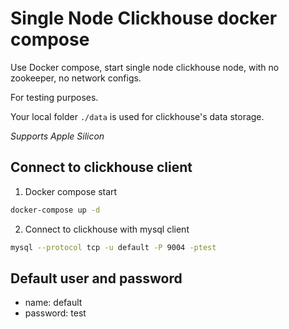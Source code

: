 # Single Node Clickhouse docker compose

Use Docker compose, start single node clickhouse node, with no zookeeper, no network configs.

For testing purposes.

Your local folder `./data` is used for clickhouse's data storage.

*Supports Apple Silicon*

## Connect to clickhouse client

1. Docker compose start

```sh
docker-compose up -d
```

2. Connect to clickhouse with mysql client

```sh
mysql --protocol tcp -u default -P 9004 -ptest
```

## Default user and password

- name: default
- password: test